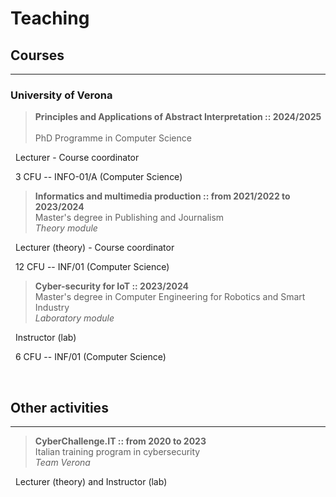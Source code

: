 # Teaching


## Courses

---

### University of Verona

> **Principles and Applications of Abstract Interpretation :: 2024/2025** &nbsp; <a href="https://www.corsi.univr.it/?ent=cs&aa=2024%2F2025&codiceCs=DR-I226&codins=DT000704&discr=&discrCd=&id=635&menu=studiare&tab=insegnamenti" target="_blank" rel="noopener noreferrer"><i class="fas fa-link"></i></a> <br> PhD Programme in Computer Science

<i class="fas fa-pencil-ruler"></i> &nbsp; Lecturer - Course coordinator

<i class="fas fa-info-circle"></i> &nbsp; 3 CFU -- INFO-01/A (Computer Science)

> **Informatics and multimedia production :: from 2021/2022 to 2023/2024** &nbsp; <a href="https://www.corsi.univr.it/?ent=cs&aa=2023%2F2024&codiceCs=N75&codins=14228&discr=&discrCd=&id=368&menu=Studiare&tab=Insegnamenti" target="_blank" rel="noopener noreferrer"><i class="fas fa-link"></i></a> <br> Master's degree in Publishing and Journalism <br> *Theory module*

<i class="fas fa-pencil-ruler"></i> &nbsp; Lecturer (theory) - Course coordinator

<i class="fas fa-info-circle"></i> &nbsp; 12 CFU -- INF/01 (Computer Science)

> **Cyber-security for IoT :: 2023/2024** &nbsp; <a href="https://www.corsi.univr.it/?ent=cs&aa=2023%2F2024&codiceCs=S81&codins=4S009025&discr=&discrCd=&id=954&menu=Studiare&tab=Insegnamenti" target="_blank" rel="noopener noreferrer"><i class="fas fa-link"></i></a> <br> Master's degree in Computer Engineering for Robotics and Smart Industry <br> *Laboratory module*

<i class="fas fa-pencil-ruler"></i> &nbsp; Instructor (lab)

<i class="fas fa-info-circle"></i> &nbsp; 6 CFU -- INF/01 (Computer Science)

<br>

## Other activities

---

> **CyberChallenge.IT :: from 2020 to 2023** &nbsp; <a href="https://cyberchallenge.it/" target="_blank" rel="noopener noreferrer"><i class="fas fa-link"></i></a> <br> Italian training program in cybersecurity <br> *Team Verona*

<i class="fas fa-pencil-ruler"></i> &nbsp; Lecturer (theory) and Instructor (lab)

<br>

